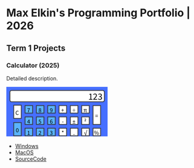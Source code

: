 # Max Elkin's Programming Portfolio | 2026

## Term 1 Projects

### Calculator (2025)

Detailed description.

![RunningCalculator](https://github.com/425676/Portfolio/blob/main/images/calc.png?raw=true)

* [Windows](https://github.com/425676/Portfolio/blob/main/src/Calc/windows-amd64.zip)
* [MacOS](https://github.com/425676/Portfolio/blob/main/src/Calc/macos-x86_64.zip)
* [SourceCode](https://github.com/425676/Portfolio/tree/main/src/Calc)

